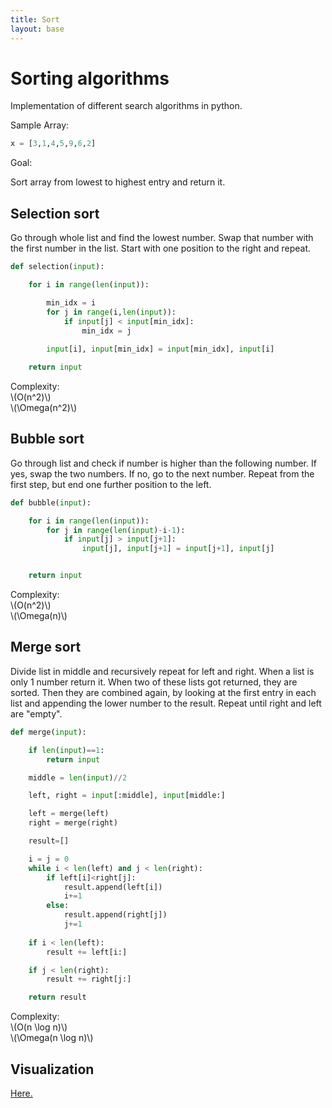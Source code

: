 ```yaml
---
title: Sort
layout: base
---
```


# Sorting algorithms

Implementation of different search algorithms in python.

Sample Array:
```python
x = [3,1,4,5,9,6,2]
```

Goal:

Sort array from lowest to highest entry and return it.

## Selection sort

Go through whole list and find the lowest number. Swap that number with the first number in the list. Start with one position to the right and repeat.

```python
def selection(input):

    for i in range(len(input)):

        min_idx = i
        for j in range(i,len(input)):
            if input[j] < input[min_idx]:
                min_idx = j
        
        input[i], input[min_idx] = input[min_idx], input[i]

    return input
```
Complexity:  
\\(O(n^2)\\)  
\\(\Omega(n^2)\\)

## Bubble sort

Go through list and check if number is higher than the following number. If yes, swap the two numbers. If no, go to the next number. Repeat from the first step, but end one further position to the left.

```python
def bubble(input):

    for i in range(len(input)):
        for j in range(len(input)-i-1):
            if input[j] > input[j+1]:
                input[j], input[j+1] = input[j+1], input[j]


    return input
```
Complexity:  
\\(O(n^2)\\)  
\\(\Omega(n)\\)

## Merge sort

Divide list in middle and recursively repeat for left and right. When a list is only 1 number return it. When two of these lists got returned, they are sorted. Then they are combined again, by looking at the first entry in each list and appending the lower number to the result. Repeat until right and left are "empty".

```python
def merge(input):

    if len(input)==1:
        return input

    middle = len(input)//2

    left, right = input[:middle], input[middle:]

    left = merge(left)
    right = merge(right)

    result=[]

    i = j = 0
    while i < len(left) and j < len(right):
        if left[i]<right[j]:
            result.append(left[i])
            i+=1
        else:
            result.append(right[j])
            j+=1
    
    if i < len(left):
        result += left[i:]

    if j < len(right):
        result += right[j:]

    return result
```
Complexity:  
\\(O(n \log n)\\)  
\\(\Omega(n \log n)\\)

## Visualization

[Here.](https://www.cs.usfca.edu/~galles/visualization/ComparisonSort.html)
